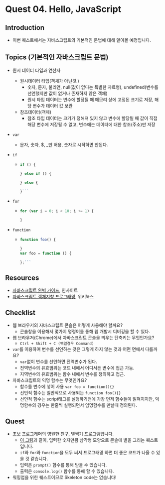 # Quest 04. Hello, JavaScript


## Introduction
* 이번 퀘스트에서는 자바스크립트의 기본적인 문법에 대해 알아볼 예정입니다.

## Topics (기본적인 자바스크립트 문법)
* 원시 데이터 타입과 연산자
  * 원시데이터 타입(객체가 아닌것.)
    * 숫자, 문자, 불리언, null(값이 없다는 특별한 자료형), undefined(변수를 선언했지만 값이 없거나 존재하지 않은 객체)
    * 원시 타입 데이터는 변수에 할당될 때 메모리 상에 고정된 크기로 저장, 해당 변수가 데이터 값 보관
  * 참조데이터(객체)
    * 참조 타입 데이터는 크기가 정해져 있지 않고 변수에 할당될 때 값이 직접 해당 변수에 저장될 수 없고, 변수에는 데이터에 대한 참조(주소)만 저장
* `var`
  * 문자, 숫자, $, _만 허용, 숫자로 시작하면 안된다.
* `if`
  * ```javascript
    if () {

    } else if () {

    } else {

    }``` 

* `for`
  * ```javascript
    for (var i = 0; i < 10; i += 1) {

    }
    ```

* `function`
  * ```javascript
    function foo() {

    }
    var foo = function () {

    };```

## Resources
* [자바스크립트 완벽 가이드](http://www.yes24.com/24/Goods/8275120?Acode=101), 인사이트
* [자바스크립트 객체지향 프로그래밍](http://www.yes24.com/24/Goods/7276246?Acode=101), 위키북스

## Checklist
* 웹 브라우저의 자바스크립트 콘솔은 어떻게 사용해야 할까요?
  * 콘솔창을 이용해서 몇가지 명령어를 통해 웹 개발시 디버깅을 할 수 있다.
* 웹 브라우저(Chrome)에서 자바스크립트 콘솔을 띄우는 단축키는 무엇인가요?
  * `Ctrl + Shift + C (맥일경우 Command)`
* `var`를 이용하여 변수를 선언하는 것은 그렇게 하지 않는 것과 어떤 면에서 다를까요?
  * `var`없이 변수를 선언하면 전역변수가 된다.
  * 전역변수의 유효범위는 코드 내에서 어디서든 변수에 접근 가능.
  * 지역변수의 유효범위는 함수 내에서 변수를 정의하고 접근.
* 자바스크립트의 익명 함수는 무엇인가요?
  * 함수를 변수에 넣어 사용 `var foo = function(){}`
  * 선언적 함수는 일반적으로 사용되는 `function foo(){}`
  * 선언적 함수는 script태그를 실행하기전에 가장 먼저 함수들이 읽혀지지만, 익명함수의 경우는 한줄씩 실행되면서 임명함수를 만날때 정의된다. 

## Quest
* 초보 프로그래머의 영원한 친구, 별찍기 프로그램입니다.
  * [이 그림](jsStars.png)과 같이, 입력한 숫자만큼 삼각형 모양으로 콘솔에 별을 그리는 퀘스트 입니다.
  * `if`와 `for`와 `function`을 모두 써서 프로그래밍 하면 더 좋은 코드가 나올 수 있을 것 같습니다.
  * 입력은 `prompt()` 함수를 통해 받을 수 있습니다.
  * 출력은 `console.log()` 함수를 통해 할 수 있습니다.
* 워밍업을 위한 퀘스트이므로 Skeleton code는 없습니다!
